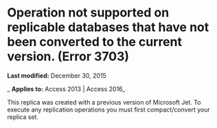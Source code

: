 
# Operation not supported on replicable databases that have not been converted to the current version. (Error 3703)

 **Last modified:** December 30, 2015

 _ **Applies to:** Access 2013 | Access 2016_

This replica was created with a previous version of Microsoft Jet. To execute any replication operations you must first compact/convert your replica set.


